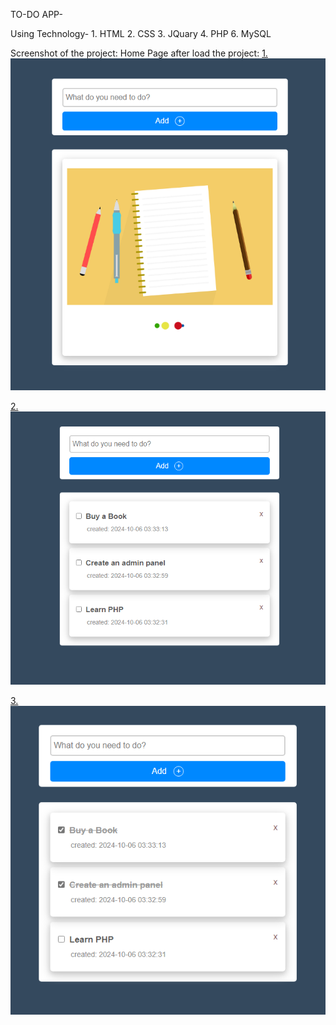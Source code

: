 TO-DO APP-

Using Technology-
    1. HTML
    2. CSS
    3. JQuary
    4. PHP
    6. MySQL


Screenshot of the project:
    Home Page after load the project: 
[    1. ![Alt text](img/1.png)](https://github.com/rakib-utsho/To-Do-list-PHP/blob/1c0b307d124ecc7cbe2ebc402e7698a3800455f2/img/1.png)

[    2. ![Alt text](img/2.png)](https://github.com/rakib-utsho/To-Do-list-PHP/blob/ce2dd05afe6dbf4812a1a6983a7676de50e9d270/img/3.png)

[    3. ![Alt text](img/3.png)](https://github.com/rakib-utsho/To-Do-list-PHP/blob/ce2dd05afe6dbf4812a1a6983a7676de50e9d270/img/3.png)

